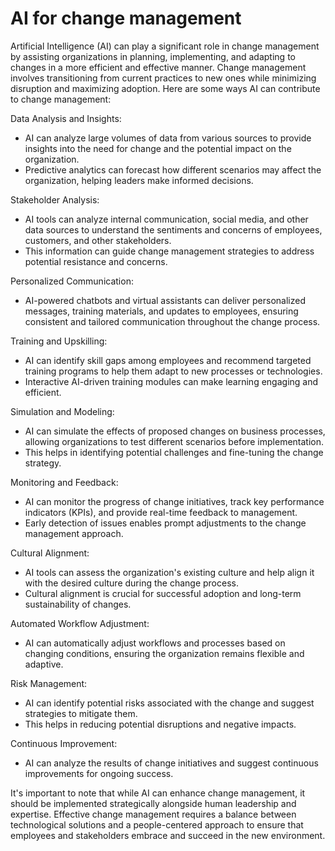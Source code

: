# AI for change management

Artificial Intelligence (AI) can play a significant role in change management by assisting organizations in planning, implementing, and adapting to changes in a more efficient and effective manner. Change management involves transitioning from current practices to new ones while minimizing disruption and maximizing adoption. Here are some ways AI can contribute to change management:

Data Analysis and Insights:
* AI can analyze large volumes of data from various sources to provide insights into the need for change and the potential impact on the organization.
* Predictive analytics can forecast how different scenarios may affect the organization, helping leaders make informed decisions.

Stakeholder Analysis:
* AI tools can analyze internal communication, social media, and other data sources to understand the sentiments and concerns of employees, customers, and other stakeholders.
* This information can guide change management strategies to address potential resistance and concerns.

Personalized Communication:
* AI-powered chatbots and virtual assistants can deliver personalized messages, training materials, and updates to employees, ensuring consistent and tailored communication throughout the change process.

Training and Upskilling:
* AI can identify skill gaps among employees and recommend targeted training programs to help them adapt to new processes or technologies.
* Interactive AI-driven training modules can make learning engaging and efficient.

Simulation and Modeling:
* AI can simulate the effects of proposed changes on business processes, allowing organizations to test different scenarios before implementation.
* This helps in identifying potential challenges and fine-tuning the change strategy.

Monitoring and Feedback:
* AI can monitor the progress of change initiatives, track key performance indicators (KPIs), and provide real-time feedback to management.
* Early detection of issues enables prompt adjustments to the change management approach.

Cultural Alignment:
* AI tools can assess the organization's existing culture and help align it with the desired culture during the change process.
* Cultural alignment is crucial for successful adoption and long-term sustainability of changes.

Automated Workflow Adjustment:
* AI can automatically adjust workflows and processes based on changing conditions, ensuring the organization remains flexible and adaptive.

Risk Management:
* AI can identify potential risks associated with the change and suggest strategies to mitigate them.
* This helps in reducing potential disruptions and negative impacts.

Continuous Improvement:
* AI can analyze the results of change initiatives and suggest continuous improvements for ongoing success.

It's important to note that while AI can enhance change management, it should be implemented strategically alongside human leadership and expertise. Effective change management requires a balance between technological solutions and a people-centered approach to ensure that employees and stakeholders embrace and succeed in the new environment.